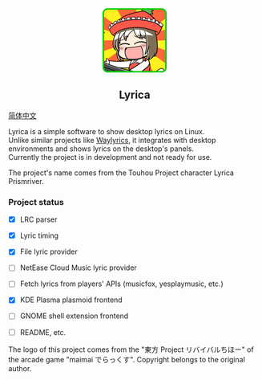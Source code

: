 <div align="center">
  <img src="assets/lyrica.png" width="128px">
  <br>  
    <h2>Lyrica</h2>
</div>

[简体中文](README.zh.md)

Lyrica is a simple software to show desktop lyrics on Linux.  
Unlike similar projects like [Waylyrics](https://github.com/waylyrics/waylyrics), it integrates with desktop environments and shows lyrics on the desktop's panels.  
Currently the project is in development and not ready for use.

The project's name comes from the Touhou Project character Lyrica Prismriver.

### Project status

- [x] LRC parser
- [x] Lyric timing
- [x] File lyric provider
- [ ] NetEase Cloud Music lyric provider
- [ ] Fetch lyrics from players' APIs (musicfox, yesplaymusic, etc.)
- [x] KDE Plasma plasmoid frontend
- [ ] GNOME shell extension frontend
- [ ] README, etc.


The logo of this project comes from the "東方 Project リバイバルちほー" of the arcade game "maimai でらっくす".
Copyright belongs to the original author.
